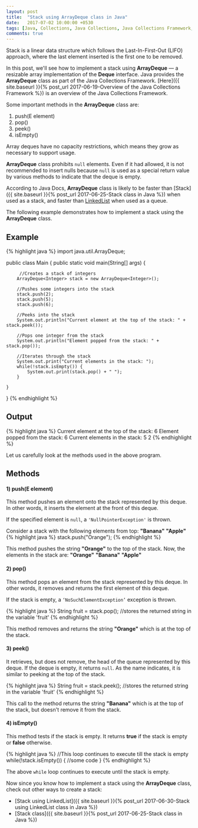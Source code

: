 ```yaml
---
layout: post
title:  "Stack using ArrayDeque class in Java"
date:   2017-07-02 10:00:00 +0530
tags: [Java, Collections, Java Collections, Java Collections Framework, Stack, ArrayDeque, ArrayDeque class, Deque]
comments: true
---
```


Stack is a linear data structure which follows the Last-In-First-Out (LIFO) approach, where the last element inserted is the first one to be removed.

In this post, we'll see how to implement a stack using **ArrayDeque** — a resizable array implementation of the **Deque** interface. Java provides the **ArrayDeque** class as part of the Java Collections Framework. [Here]({{ site.baseurl }}{% post_url 2017-06-19-Overview of the Java Collections Framework %}) is an overview of the Java Collections Framework.

Some important methods in the **ArrayDeque** class are:
1. push(E element)
2. pop()
3. peek()
4. isEmpty()

Array deques have no capacity restrictions, which means they grow as necessary to support usage.

**ArrayDeque** class prohibits `null` elements. Even if it had allowed, it is not recommended to insert nulls because `null` is used as a special return value by various methods to indicate that the deque is empty.

According to Java Docs, **ArrayDeque** class is likely to be faster than [Stack]({{ site.baseurl }}{% post_url 2017-06-25-Stack class in Java %}) when used as a stack, and faster than [LinkedList]() when used as a queue.

The following example demonstrates how to implement a stack using the **ArrayDeque** class.

## Example

{% highlight java %}
import java.util.ArrayDeque;

public class Main {
    public static void main(String[] args) {

         //Creates a stack of integers
        ArrayDeque<Integer> stack = new ArrayDeque<Integer>();

        //Pushes some integers into the stack
        stack.push(2);
        stack.push(5);
        stack.push(6);

        //Peeks into the stack
        System.out.println("Current element at the top of the stack: " + stack.peek());

        //Pops one integer from the stack
        System.out.println("Element popped from the stack: " + stack.pop());

        //Iterates through the stack
        System.out.print("Current elements in the stack: ");
        while(!stack.isEmpty()) {
            System.out.print(stack.pop() + " ");
        }

    }
}
{% endhighlight %}

## Output

{% highlight java %}
Current element at the top of the stack: 6
Element popped from the stack: 6
Current elements in the stack: 5 2 
{% endhighlight %}

Let us carefully look at the methods used in the above program.

## Methods 

#### **1) push(E element)**
This method pushes an element onto the stack represented by this deque. In other words, it inserts the element at the front of this deque.

If the specified element is `null`, a `'NullPointerException'` is thrown.

Consider a stack with the following elements from top: **"Banana"** **"Apple"** 
{% highlight java %}
stack.push("Orange");
{% endhighlight %}

This method pushes the string **"Orange"** to the top of the stack. Now, the elements in the stack are: **"Orange"** **"Banana"** **"Apple"**

#### **2) pop()**
This method pops an element from the stack represented by this deque. In other words, it removes and returns the first element of this deque.

If the stack is empty, a `‘NoSuchElementException’` exception is thrown.

{% highlight java %}
String fruit = stack.pop(); //stores the returned string in the variable 'fruit'
{% endhighlight %}

This method removes and returns the string **"Orange"** which is at the top of the stack.

#### **3) peek()**
It retrieves, but does not remove, the head of the queue represented by this deque. If the deque is empty, it returns `null`. As the name indicates, it is similar to peeking at the top of the stack.

{% highlight java %}
String fruit = stack.peek(); //stores the returned string in the variable 'fruit'
{% endhighlight %}

This call to the method returns the string **"Banana"** which is at the top of the stack, but doesn't remove it from the stack.

#### **4) isEmpty()**
This method tests if the stack is empty. It returns **true** if the stack is empty or **false** otherwise.

{% highlight java %}
//This loop continues to execute till the stack is empty
while(!stack.isEmpty()) {
    //some code
}
{% endhighlight %}

The above `while` loop continues to execute until the stack is empty.

Now since you know how to implement a stack using the **ArrayDeque** class, check out other ways to create a stack:

* [Stack using LinkedList]({{ site.baseurl }}{% post_url 2017-06-30-Stack using LinkedList class in Java %})
* [Stack class]({{ site.baseurl }}{% post_url 2017-06-25-Stack class in Java %})

